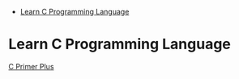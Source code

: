 - [Learn C Programming Language](#learn-c-programming-language)


# Learn C Programming Language

[C Primer Plus](./CPrimerPlus/README.md)

